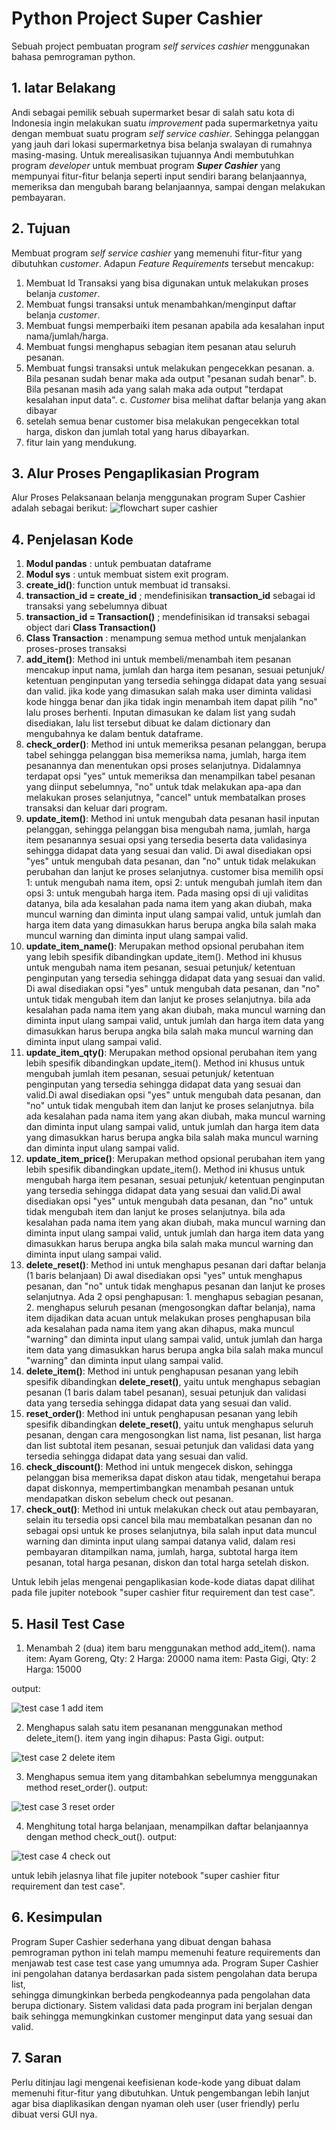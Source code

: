 # Python Project Super Cashier
Sebuah project pembuatan program _self services cashier_ menggunakan bahasa pemrograman python.
## 1. latar Belakang
Andi sebagai pemilik sebuah supermarket besar di salah satu kota di Indonesia ingin melakukan suatu _improvement_ 
pada supermarketnya yaitu dengan membuat suatu program _self service cashier_. 
Sehingga pelanggan yang jauh dari lokasi supermarketnya bisa belanja swalayan di rumahnya masing-masing.
Untuk merealisasikan tujuannya Andi membutuhkan program _developer_ untuk membuat 
program _**Super Cashier**_ yang mempunyai fitur-fitur belanja seperti input sendiri barang belanjaannya, 
memeriksa dan mengubah barang belanjaannya, sampai dengan melakukan pembayaran. 
## 2. Tujuan
Membuat program _self service cashier_ yang memenuhi fitur-fitur yang dibutuhkan _customer_.
Adapun _Feature Requirements_ tersebut mencakup:
1. Membuat Id Transaksi yang bisa digunakan untuk melakukan proses belanja _customer_.
2. Membuat fungsi transaksi untuk menambahkan/menginput daftar belanja _customer_.
3. Membuat fungsi memperbaiki item pesanan apabila ada kesalahan input nama/jumlah/harga.
4. Membuat fungsi menghapus sebagian item pesanan atau seluruh pesanan.
5. Membuat fungsi transaksi untuk melakukan pengecekkan pesanan.
   a. Bila pesanan sudah benar maka ada output "pesanan sudah benar".
   b. Bila pesanan masih ada yang salah maka ada output "terdapat kesalahan input data".
   c. _Customer_ bisa melihat daftar belanja yang akan dibayar
7. setelah semua benar customer bisa melakukan pengecekkan total harga, diskon 
   dan jumlah total yang harus dibayarkan.
8. fitur lain yang mendukung.
## 3.  Alur Proses Pengaplikasian Program
Alur Proses Pelaksanaan belanja menggunakan program Super Cashier adalah sebagai berikut:
![flowchart super cashier](https://github.com/indra2878/Python-Project-Super-Cashier/assets/129472057/271ebded-320e-4d75-8d54-acf126489b7c)
## 4. Penjelasan Kode
1. <b>Modul pandas</b> : untuk pembuatan dataframe 
2. <b>Modul sys</b> : untuk membuat sistem exit program.
3. <b>create_id()</b>: function untuk membuat id transaksi. 
4. <b>transaction_id = create_id</b> ; mendefinisikan <b>transaction_id</b> sebagai id transaksi yang sebelumnya dibuat
5. <b>transaction_id = Transaction()</b> ; mendefinisikan id transaksi sebagai object dari <b>Class Transaction()</b> 
6. <b>Class Transaction</b> : menampung semua method untuk menjalankan proses-proses transaksi
7. <b>add_item()</b>:
Method ini untuk membeli/menambah item pesanan mencakup input nama, jumlah dan 
harga item pesanan, sesuai petunjuk/ ketentuan penginputan yang tersedia 
sehingga didapat data yang sesuai dan valid. jika kode yang dimasukan salah maka user 
diminta validasi kode hingga benar dan jika tidak ingin menambah item dapat pilih "no" 
lalu proses berhenti. Inputan dimasukan ke dalam list yang sudah disediakan, lalu
list tersebut dibuat ke dalam dictionary dan mengubahnya ke dalam bentuk dataframe.
8. <b>check_order()</b>:
Method ini untuk memeriksa pesanan pelanggan, berupa tabel 
sehingga pelanggan bisa memeriksa nama, jumlah, harga item pesanannya 
dan menentukan opsi proses selanjutnya. Didalamnya terdapat opsi "yes" 
untuk memeriksa dan menampilkan tabel pesanan yang diinput sebelumnya, 
"no" untuk tdak melakukan apa-apa dan melakukan proses selanjutnya, 
"cancel" untuk membatalkan proses transaksi dan keluar dari program.
9. <b>update_item()</b>:
Method ini untuk mengubah data pesanan hasil inputan pelanggan, 
sehingga pelanggan bisa mengubah nama, jumlah, harga item pesanannya 
sesuai opsi yang tersedia beserta data validasinya sehingga didapat
data yang sesuai dan valid. Di awal disediakan opsi "yes" untuk mengubah data pesanan,
dan "no" untuk tidak melakukan perubahan dan lanjut ke proses selanjutnya.
customer bisa memilih opsi 1: untuk mengubah nama item, opsi 2: untuk mengubah jumlah item 
dan opsi 3: untuk mengubah harga item. Pada masing opsi di uji validitas datanya, 
bila ada kesalahan pada nama item yang akan diubah, maka muncul warning dan diminta input ulang 
sampai valid, untuk jumlah dan harga item data yang dimasukkan harus berupa angka bila salah maka
muncul warning dan diminta input ulang sampai valid.
10. <b>update_item_name()</b>:
Merupakan method opsional perubahan item yang lebih spesifik dibandingkan update_item().
Method ini khusus untuk mengubah nama item pesanan, sesuai petunjuk/ ketentuan penginputan 
yang tersedia sehingga didapat data yang sesuai dan valid. Di awal disediakan opsi "yes" 
untuk mengubah data pesanan, dan "no" untuk tidak mengubah item dan lanjut ke proses selanjutnya.
bila ada kesalahan pada nama item yang akan diubah, maka muncul warning dan diminta input ulang 
sampai valid, untuk jumlah dan harga item data yang dimasukkan harus berupa angka bila salah maka
muncul warning dan diminta input ulang sampai valid.
11. <b>update_item_qty()</b>:
Merupakan method opsional perubahan item yang lebih spesifik dibandingkan update_item().
Method ini khusus untuk mengubah jumlah item pesanan, sesuai petunjuk/ ketentuan penginputan
yang tersedia sehingga didapat data yang sesuai dan valid.Di awal disediakan opsi "yes" 
untuk mengubah data pesanan, dan "no" untuk tidak mengubah item dan lanjut ke proses selanjutnya.
bila ada kesalahan pada nama item yang akan diubah, maka muncul warning dan diminta input ulang 
sampai valid, untuk jumlah dan harga item data yang dimasukkan harus berupa angka bila salah maka
muncul warning dan diminta input ulang sampai valid.
12. <b>update_item_price()</b>:
Merupakan method opsional perubahan item yang lebih spesifik dibandingkan update_item().
Method ini khusus untuk mengubah harga item pesanan, sesuai petunjuk/ ketentuan penginputan
yang tersedia sehingga didapat data yang sesuai dan valid.Di awal disediakan opsi "yes" 
untuk mengubah data pesanan, dan "no" untuk tidak mengubah item dan lanjut ke proses selanjutnya.
bila ada kesalahan pada nama item yang akan diubah, maka muncul warning dan diminta input ulang 
sampai valid, untuk jumlah dan harga item data yang dimasukkan harus berupa angka bila salah maka
muncul warning dan diminta input ulang sampai valid.
13. <b>delete_reset()</b>:
Method ini untuk menghapus pesanan dari daftar belanja  (1 baris belanjaan) Di awal disediakan 
opsi "yes" untuk menghapus pesanan, dan "no" untuk tidak menghapus pesanan dan lanjut ke proses 
selanjutnya. Ada 2 opsi penghapusan: 1. menghapus sebagian  pesanan, 2. menghapus seluruh pesanan 
(mengosongkan daftar belanja), nama item dijadikan data acuan untuk melakukan proses penghapusan
bila ada kesalahan pada nama item yang akan dihapus, maka muncul "warning" dan diminta input ulang 
sampai valid, untuk jumlah dan harga item data yang dimasukkan harus berupa angka bila salah maka
muncul "warning" dan diminta input ulang sampai valid.
14. <b>delete_item()</b>:
Method ini untuk penghapusan pesanan yang lebih spesifik dibandingkan <b>delete_reset()</b>, 
yaitu untuk menghapus sebagian pesanan (1 baris dalam tabel pesanan), sesuai petunjuk 
dan validasi data yang tersedia sehingga didapat data yang sesuai dan valid.
15. <b>reset_order()</b>:
 Method ini untuk penghapusan pesanan yang lebih spesifik dibandingkan 
 <b>delete_reset()</b>, yaitu untuk menghapus seluruh pesanan, dengan cara mengosongkan 
 list nama, list pesanan, list harga dan list subtotal item pesanan,
 sesuai petunjuk dan validasi data yang tersedia sehingga didapat data yang sesuai 
 dan valid.
16. <b>check_discount()</b>:
Method ini untuk mengecek diskon, sehingga pelanggan bisa memeriksa 
dapat diskon atau tidak, mengetahui berapa dapat diskonnya, mempertimbangkan 
menambah pesanan untuk mendapatkan diskon sebelum check out pesanan.
17. <b>check_out()</b>:
Method ini untuk melakukan check out atau pembayaran, selain itu tersedia opsi 
cancel bila mau membatalkan pesanan dan no sebagai opsi untuk ke proses selanjutnya, 
bila salah input data muncul warning dan diminta input ulang sampai datanya valid,
dalam resi pembayaran ditampilkan nama, jumlah, harga, subtotal harga item pesanan, 
total harga pesanan, diskon dan total harga setelah diskon.

Untuk lebih jelas mengenai pengaplikasian kode-kode diatas dapat dilihat pada file jupiter notebook
"super cashier fitur requirement dan test case".

## 5. Hasil Test Case
1. Menambah 2 (dua) item baru menggunakan method add_item().
nama item: Ayam Goreng, Qty: 2 Harga: 20000
nama item: Pasta Gigi, Qty: 2 Harga: 15000

output:

![test case 1 add item](https://github.com/indra2878/Python-Project-Super-Cashier/assets/129472057/f3fe399a-ad9b-4f1b-865e-5096f613cfa2)

2. Menghapus salah satu item pesananan menggunakan method delete_item().
item yang ingin dihapus: Pasta Gigi.
output:

![test case 2 delete item](https://github.com/indra2878/Python-Project-Super-Cashier/assets/129472057/c18dc2be-03b2-4223-9393-67e5f3ca8bda)

3. Menghapus semua item yang ditambahkan sebelumnya menggunakan method reset_order().
output:

![test case 3 reset order](https://github.com/indra2878/Python-Project-Super-Cashier/assets/129472057/86593995-5355-43ca-874f-6decf1427217)

4. Menghitung total harga belanjaan, menampilkan daftar belanjaannya dengan method check_out().
output:

![test case 4 check out](https://github.com/indra2878/Python-Project-Super-Cashier/assets/129472057/94bb1724-2b8c-4572-916c-f30a3e57589f)

untuk lebih jelasnya lihat file jupiter notebook "super cashier fitur requirement dan test case".
## 6. Kesimpulan
Program Super Cashier sederhana yang dibuat dengan bahasa pemrograman python ini
telah mampu memenuhi feature requirements dan menjawab test case test case yang umumnya ada.
Program Super Cashier ini pengolahan datanya berdasarkan pada sistem pengolahan data berupa list,  
sehingga dimungkinkan berbeda pengkodeannya pada pengolahan data berupa dictionary.
Sistem validasi data pada program ini berjalan dengan baik sehingga memungkinkan customer menginput data yang sesuai dan valid.

## 7. Saran
Perlu ditinjau lagi mengenai keefisienan kode-kode yang dibuat dalam memenuhi fitur-fitur yang dibutuhkan.
Untuk pengembangan lebih lanjut agar bisa diaplikasikan dengan nyaman oleh user (user friendly) perlu dibuat versi GUI nya.
